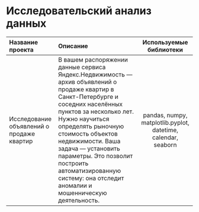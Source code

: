 # Исследовательский анализ данных


| Название проекта              | Описание           | Используемые библиотеки                     |
| :-------------------- | :---------------------- |:---------------------------:|
| Исследование объявлений о продаже квартир | В вашем распоряжении данные сервиса Яндекс.Недвижимость — архив объявлений о продаже квартир в Санкт-Петербурге и соседних населённых пунктов за несколько лет. Нужно научиться определять рыночную стоимость объектов недвижимости. Ваша задача — установить параметры. Это позволит построить автоматизированную систему: она отследит аномалии и мошенническую деятельность.  | pandas, numpy, matplotlib.pyplot, datetime, calendar, seaborn |
